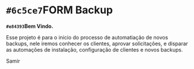 # `#6c5ce7`FORM Backup

**`#e84393`Bem Vindo.**

Esse projeto é para o inicio do processo de automatiação de novos backups, nele iremos conhecer os clientes, aprovar solicitações, e disparar as automações de instalação, configuração de clientes e novos backups.

Samir